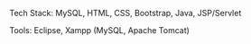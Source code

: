 Tech Stack: MySQL, HTML, CSS, Bootstrap, Java, JSP/Servlet

Tools: Eclipse, Xampp (MySQL, Apache Tomcat)
